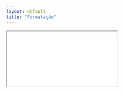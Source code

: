```yaml
---
layout: default
title: "Formatação"
---
```

<div class="col s12">
  <div class="icontain">
    <iframe src="{{site.contact_url}}">Loading...</iframe>
  </div>
</div>

